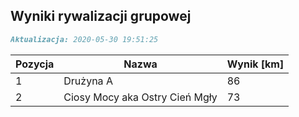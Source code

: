 ## Wyniki rywalizacji grupowej

```markdown
Aktualizacja: 2020-05-30 19:51:25
```

Pozycja | Nazwa | Wynik [km] |
------------ | -------------  | -------------
 1 |Drużyna A | 86 
 2 |Ciosy Mocy aka Ostry Cień Mgły | 73